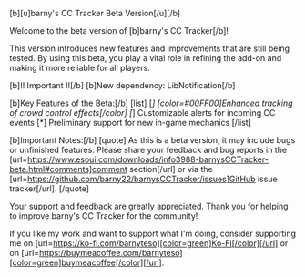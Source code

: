 [b][u]barny's CC Tracker Beta Version[/u][/b]

Welcome to the beta version of [b]barny's CC Tracker[/b]!

This version introduces new features and improvements that are still being tested. By using this beta, you play a vital role in refining the add-on and making it more reliable for all players.

[b]!! Important !![/b]
[b]New dependency: LibNotification[/b]

[b]Key Features of the Beta:[/b]
[list]
[*] [color=#00FF00]Enhanced tracking of crowd control effects[/color]
[*] Customizable alerts for incoming CC events
[*] Preliminary support for new in-game mechanics
[/list]

[b]Important Notes:[/b]
[quote]
As this is a beta version, it may include bugs or unfinished features. Please share your feedback and bug reports in the [url=https://www.esoui.com/downloads/info3988-barnysCCTracker-beta.html#comments]comment section[/url] or via the [url=https://github.com/barny22/barnysCCTracker/issues]GitHub issue tracker[/url].
[/quote]

Your support and feedback are greatly appreciated. Thank you for helping to improve barny's CC Tracker for the community!

If you like my work and want to support what I'm doing, consider supporting me on [url=https://ko-fi.com/barnyteso][color=green]Ko-Fi[/color][/url] or on [url=https://buymeacoffee.com/barnyteso][color=green]buymeacoffee[/color][/url].